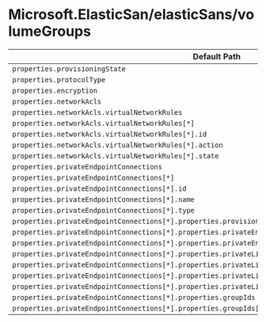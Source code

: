# Microsoft.ElasticSan/elasticSans/volumeGroups

| Default Path | Alias |
|---|---|
| `properties.provisioningState` | `Microsoft.ElasticSan/elasticSans/volumeGroups/provisioningState` |
| `properties.protocolType` | `Microsoft.ElasticSan/elasticSans/volumeGroups/protocolType` |
| `properties.encryption` | `Microsoft.ElasticSan/elasticSans/volumeGroups/encryption` |
| `properties.networkAcls` | `Microsoft.ElasticSan/elasticSans/volumeGroups/networkAcls` |
| `properties.networkAcls.virtualNetworkRules` | `Microsoft.ElasticSan/elasticSans/volumeGroups/networkAcls.virtualNetworkRules` |
| `properties.networkAcls.virtualNetworkRules[*]` | `Microsoft.ElasticSan/elasticSans/volumeGroups/networkAcls.virtualNetworkRules[*]` |
| `properties.networkAcls.virtualNetworkRules[*].id` | `Microsoft.ElasticSan/elasticSans/volumeGroups/networkAcls.virtualNetworkRules[*].id` |
| `properties.networkAcls.virtualNetworkRules[*].action` | `Microsoft.ElasticSan/elasticSans/volumeGroups/networkAcls.virtualNetworkRules[*].action` |
| `properties.networkAcls.virtualNetworkRules[*].state` | `Microsoft.ElasticSan/elasticSans/volumeGroups/networkAcls.virtualNetworkRules[*].state` |
| `properties.privateEndpointConnections` | `Microsoft.ElasticSan/elasticSans/volumeGroups/privateEndpointConnections` |
| `properties.privateEndpointConnections[*]` | `Microsoft.ElasticSan/elasticSans/volumeGroups/privateEndpointConnections[*]` |
| `properties.privateEndpointConnections[*].id` | `Microsoft.ElasticSan/elasticSans/volumeGroups/privateEndpointConnections[*].id` |
| `properties.privateEndpointConnections[*].name` | `Microsoft.ElasticSan/elasticSans/volumeGroups/privateEndpointConnections[*].name` |
| `properties.privateEndpointConnections[*].type` | `Microsoft.ElasticSan/elasticSans/volumeGroups/privateEndpointConnections[*].type` |
| `properties.privateEndpointConnections[*].properties.provisioningState` | `Microsoft.ElasticSan/elasticSans/volumeGroups/privateEndpointConnections[*].provisioningState` |
| `properties.privateEndpointConnections[*].properties.privateEndpoint` | `Microsoft.ElasticSan/elasticSans/volumeGroups/privateEndpointConnections[*].privateEndpoint` |
| `properties.privateEndpointConnections[*].properties.privateEndpoint.id` | `Microsoft.ElasticSan/elasticSans/volumeGroups/privateEndpointConnections[*].privateEndpoint.id` |
| `properties.privateEndpointConnections[*].properties.privateLinkServiceConnectionState` | `Microsoft.ElasticSan/elasticSans/volumeGroups/privateEndpointConnections[*].privateLinkServiceConnectionState` |
| `properties.privateEndpointConnections[*].properties.privateLinkServiceConnectionState.status` | `Microsoft.ElasticSan/elasticSans/volumeGroups/privateEndpointConnections[*].privateLinkServiceConnectionState.status` |
| `properties.privateEndpointConnections[*].properties.privateLinkServiceConnectionState.description` | `Microsoft.ElasticSan/elasticSans/volumeGroups/privateEndpointConnections[*].privateLinkServiceConnectionState.description` |
| `properties.privateEndpointConnections[*].properties.privateLinkServiceConnectionState.actionsRequired` | `Microsoft.ElasticSan/elasticSans/volumeGroups/privateEndpointConnections[*].privateLinkServiceConnectionState.actionsRequired` |
| `properties.privateEndpointConnections[*].properties.groupIds` | `Microsoft.ElasticSan/elasticSans/volumeGroups/privateEndpointConnections[*].groupIds` |
| `properties.privateEndpointConnections[*].properties.groupIds[*]` | `Microsoft.ElasticSan/elasticSans/volumeGroups/privateEndpointConnections[*].groupIds[*]` |

